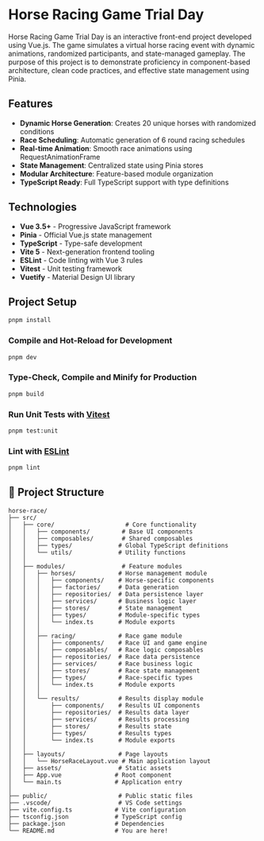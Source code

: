 # Horse Racing Game Trial Day

Horse Racing Game Trial Day is an interactive front-end project developed using Vue.js. The game simulates a virtual horse racing event with dynamic animations, randomized participants, and state-managed gameplay. The purpose of this project is to demonstrate proficiency in component-based architecture, clean code practices, and effective state management using Pinia.

## Features

- **Dynamic Horse Generation**: Creates 20 unique horses with randomized conditions
- **Race Scheduling**: Automatic generation of 6 round racing schedules
- **Real-time Animation**: Smooth race animations using RequestAnimationFrame
- **State Management**: Centralized state using Pinia stores
- **Modular Architecture**: Feature-based module organization
- **TypeScript Ready**: Full TypeScript support with type definitions

## Technologies

- **Vue 3.5+** - Progressive JavaScript framework
- **Pinia** - Official Vue.js state management
- **TypeScript** - Type-safe development
- **Vite 5** - Next-generation frontend tooling
- **ESLint** - Code linting with Vue 3 rules
- **Vitest** - Unit testing framework
- **Vuetify** - Material Design UI library

## Project Setup

```sh
pnpm install
```

### Compile and Hot-Reload for Development

```sh
pnpm dev
```

### Type-Check, Compile and Minify for Production

```sh
pnpm build
```

### Run Unit Tests with [Vitest](https://vitest.dev/)

```sh
pnpm test:unit
```

### Lint with [ESLint](https://eslint.org/)

```sh
pnpm lint
```

## 📁 Project Structure

```
horse-race/
├── src/
│   ├── core/                    # Core functionality
│   │   ├── components/         # Base UI components
│   │   ├── composables/        # Shared composables
│   │   ├── types/             # Global TypeScript definitions
│   │   └── utils/             # Utility functions
│   │
│   ├── modules/                # Feature modules
│   │   ├── horses/            # Horse management module
│   │   │   ├── components/    # Horse-specific components
│   │   │   ├── factories/     # Data generation
│   │   │   ├── repositories/  # Data persistence layer
│   │   │   ├── services/      # Business logic layer
│   │   │   ├── stores/        # State management
│   │   │   ├── types/         # Module-specific types
│   │   │   └── index.ts       # Module exports
│   │   │
│   │   ├── racing/            # Race game module
│   │   │   ├── components/    # Race UI and game engine
│   │   │   ├── composables/   # Race logic composables
│   │   │   ├── repositories/  # Race data persistence
│   │   │   ├── services/      # Race business logic
│   │   │   ├── stores/        # Race state management
│   │   │   ├── types/         # Race-specific types
│   │   │   └── index.ts       # Module exports
│   │   │
│   │   └── results/           # Results display module
│   │       ├── components/    # Results UI components
│   │       ├── repositories/  # Results data layer
│   │       ├── services/      # Results processing
│   │       ├── stores/        # Results state
│   │       ├── types/         # Results types
│   │       └── index.ts       # Module exports
│   │
│   ├── layouts/               # Page layouts
│   │   └── HorseRaceLayout.vue # Main application layout
│   ├── assets/                # Static assets
│   ├── App.vue               # Root component
│   └── main.ts               # Application entry
│
├── public/                    # Public static files
├── .vscode/                   # VS Code settings
├── vite.config.ts            # Vite configuration
├── tsconfig.json             # TypeScript config
├── package.json              # Dependencies
└── README.md                 # You are here!
```
